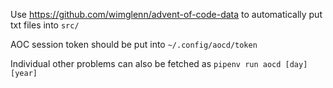 Use https://github.com/wimglenn/advent-of-code-data to automatically put txt files into `src/`

AOC session token should be put into `~/.config/aocd/token`

Individual other problems can also be fetched as `pipenv run aocd [day] [year]`
